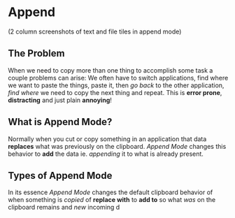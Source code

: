 # Append
(2 column screenshots of text and file tiles in append mode)

## The Problem
When we need to copy more than one thing to accomplish some task a couple problems can arise:
We often have to switch applications, find where we want to paste the things, paste it, then *go back* to the other application, *find where* we need to copy the next thing and repeat. This is **error prone**, **distracting** and just plain **annoying**!

## What is Append Mode?
Normally when you cut or copy something in an application that data **replaces** what was previously on the clipboard. *Append Mode* changes this behavior to **add** the data ie. *appending* it to what is already present. 

## Types of Append Mode
In its essence *Append Mode* changes the default clipboard behavior of when something is *copied* of **replace with** to **add to** so what *was* on the clipboard remains and *new* incoming d

